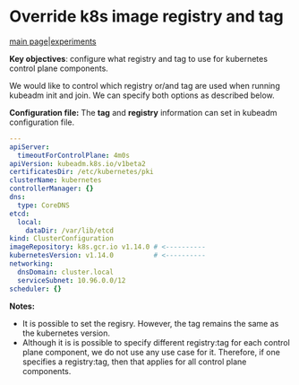 # Override k8s image registry and tag

[main page](README.md)|[experiments](experiments/AIR-149_.md)

**Key objectives**: configure what registry and tag to use for kubernetes control plane components.

We would like to control which registry or/and tag are used when running kubeadm init and join.
We can specify both options as described below.

**Configuration file:**
The **tag** and **registry** information can set in kubeadm configuration file.

```yaml
---
apiServer:
  timeoutForControlPlane: 4m0s
apiVersion: kubeadm.k8s.io/v1beta2
certificatesDir: /etc/kubernetes/pki
clusterName: kubernetes
controllerManager: {}
dns:
  type: CoreDNS
etcd:
  local:
    dataDir: /var/lib/etcd
kind: ClusterConfiguration
imageRepository: k8s.gcr.io v1.14.0 # <----------
kubernetesVersion: v1.14.0          # <----------
networking:
  dnsDomain: cluster.local
  serviceSubnet: 10.96.0.0/12
scheduler: {}

```

**Notes:**

- It is possible to set the regisry. However, the tag remains the same as the kubernetes version.
- Although it is is possible to specify different registry:tag for each control plane component, we do not use any use case for it. Therefore, if one specifies a registry:tag, then that applies for all control plane components.

